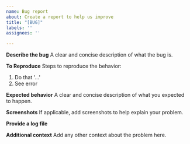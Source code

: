 ```yaml
---
name: Bug report
about: Create a report to help us improve
title: "[BUG]"
labels: ''
assignees: ''

---
```


**Describe the bug**
A clear and concise description of what the bug is.

**To Reproduce**
Steps to reproduce the behavior:
1. Do that '...'
2. See error

**Expected behavior**
A clear and concise description of what you expected to happen.

**Screenshots**
If applicable, add screenshots to help explain your problem.

**Provide a log file**

**Additional context**
Add any other context about the problem here.
